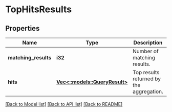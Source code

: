 # TopHitsResults

## Properties
Name | Type | Description | Notes
------------ | ------------- | ------------- | -------------
**matching_results** | **i32** | Number of matching results. | [optional] 
**hits** | [**Vec<::models::QueryResult>**](QueryResult.md) | Top results returned by the aggregation. | [optional] 

[[Back to Model list]](../README.md#documentation-for-models) [[Back to API list]](../README.md#documentation-for-api-endpoints) [[Back to README]](../README.md)


